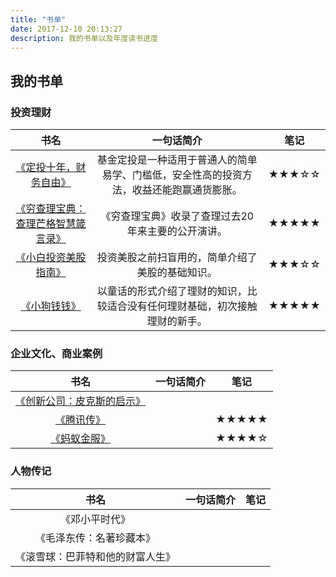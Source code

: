 ```yaml
---
title: "书单"
date: 2017-12-10 20:13:27
description: 我的书单以及年度读书进度
---
```


## 我的书单
### 投资理财
    
|书名|一句话简介|笔记|
|:---:|:---:|:---:|
|[《定投十年，财务自由》](https://book.douban.com/subject/34836784/)|基金定投是一种适用于普通人的简单易学、门槛低，安全性高的投资方法，收益还能跑赢通货膨胀。| ★★★☆☆|
|[《穷查理宝典：查理芒格智慧箴言录》](https://book.douban.com/subject/26831789/)|《穷查理宝典》收录了查理过去20年来主要的公开演讲。|★★★★★|
|[《小白投资美股指南》](https://book.douban.com/subject/30115728/)|投资美股之前扫盲用的，简单介绍了美股的基础知识。| ★★★☆☆|
|[《小狗钱钱》](https://book.douban.com/subject/1095634/)|以童话的形式介绍了理财的知识，比较适合没有任何理财基础，初次接触理财的新手。|★★★★★|


### 企业文化、商业案例
|书名|一句话简介|笔记|
|:---:|:---:|:---:|
|[《创新公司：皮克斯的启示》](1)|||
|[《腾讯传》](1)||★★★★★|
|[《蚂蚁金服》](1)||★★★★☆|

### 人物传记
|书名|一句话简介|笔记|
|:---:|:---:|:---:|
|《邓小平时代》|||
|《毛泽东传：名著珍藏本》|||
|《滚雪球：巴菲特和他的财富人生》|||
